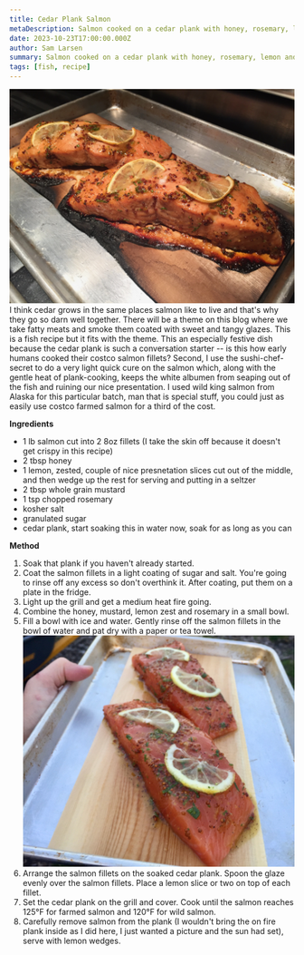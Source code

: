 ```yaml
---
title: Cedar Plank Salmon
metaDescription: Salmon cooked on a cedar plank with honey, rosemary, lemon and whole grain mustard.
date: 2023-10-23T17:00:00.000Z
author: Sam Larsen
summary: Salmon cooked on a cedar plank with honey, rosemary, lemon and whole grain mustard.
tags: [fish, recipe]
---
```

![cooked salmon on cedar plank](/static/img/cooked.jpeg)
I think cedar grows in the same places salmon like to live and that's why they go so darn well together. There will be a theme on this blog where we take fatty meats and smoke them coated with sweet and tangy glazes. This is a fish recipe but it fits with the theme. This an especially festive dish because the cedar plank is such a conversation starter -- is this how early humans cooked their costco salmon fillets? Second, I use the sushi-chef-secret to do a very light quick cure on the salmon which, along with the gentle heat of plank-cooking, keeps the white albumen from seaping out of the fish and ruining our nice presentation. I used wild king salmon from Alaska for this particular batch, man that is special stuff, you could just as easily use costco farmed salmon for a third of the cost.

**Ingredients**
- 1 lb salmon cut into 2 8oz fillets (I take the skin off because it doesn't get crispy in this recipe)
- 2 tbsp honey
- 1 lemon, zested, couple of nice presnetation slices cut out of the middle, and then wedge up the rest for serving and putting in a seltzer
- 2 tbsp whole grain mustard
- 1 tsp chopped rosemary
- kosher salt
- granulated sugar
- cedar plank, start soaking this in water now, soak for as long as you can

**Method**
1. Soak that plank if you haven't already started.
2. Coat the salmon fillets in a light coating of sugar and salt. You're going to rinse off any excess so don't overthink it. After coating, put them on a plate in the fridge.
3. Light up the grill and get a medium heat fire going.
4. Combine the honey, mustard, lemon zest and rosemary in a small bowl.
5. Fill a bowl with ice and water. Gently rinse off the salmon fillets in the bowl of water and pat dry with a paper or tea towel. 
![raw salmon on cedar plank](/static/img/raw.jpeg#salmonpic)
6. Arrange the salmon fillets on the soaked cedar plank. Spoon the glaze evenly over the salmon fillets. Place a lemon slice or two on top of each fillet. 
7. Set the cedar plank on the grill and cover. Cook until the salmon reaches 125°F for farmed salmon and 120°F for wild salmon.
8. Carefully remove salmon from the plank (I wouldn't bring the on fire plank inside as I did here, I just wanted a picture and the sun had set), serve with lemon wedges.